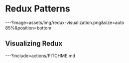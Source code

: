 Redux Patterns
==============

---?image=assets/img/redux-visualization.png&size=auto 85%&position=bottom

## Visualizing Redux

---?include=actions/PITCHME.md
